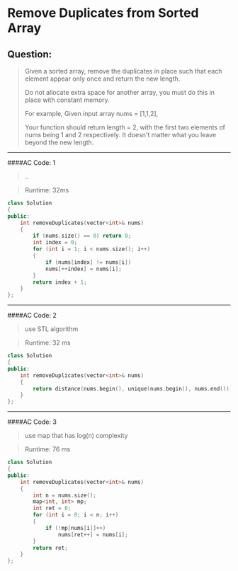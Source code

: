 # Remove Duplicates from Sorted Array
## Question:
> Given a sorted array, remove the duplicates in place such that each element appear only once and return the new length.
>
>Do not allocate extra space for another array, you must do this in place with constant memory.
>
>For example,
>Given input array nums = [1,1,2],
>
>Your function should return length = 2, with the first two elements of nums being 1 and 2 respectively. It doesn't matter what you leave beyond the new length. 
>

----------
####AC Code: 1
>..

>Runtime: 32ms
```cpp
class Solution 
{
public:
    int removeDuplicates(vector<int>& nums) 
    {
        if (nums.size() == 0) return 0;
		int index = 0;
		for (int i = 1; i < nums.size(); i++) 
		{
			if (nums[index] != nums[i])
			nums[++index] = nums[i];
		}
		return index + 1;
    }
};
```

----------
####AC Code: 2
>use STL algorithm

>Runtime: 32 ms
```cpp
class Solution 
{
public:
    int removeDuplicates(vector<int>& nums) 
    {
        return distance(nums.begin(), unique(nums.begin(), nums.end()));
    }
};
```

----------
####AC Code: 3
>use map that has log(n) complexity

>Runtime: 76 ms
```cpp
class Solution 
{
public:
    int removeDuplicates(vector<int>& nums) 
    {
        int n = nums.size();
        map<int, int> mp;
        int ret = 0;
        for (int i = 0; i < n; i++)
        {
            if (!mp[nums[i]]++)
                nums[ret++] = nums[i];
        }
        return ret;
    }
};
```